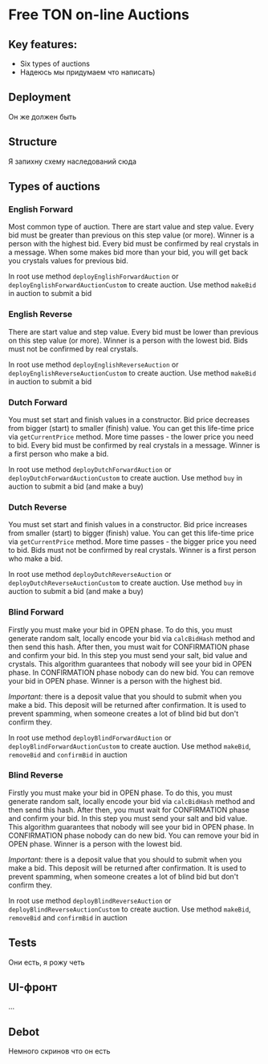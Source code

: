 # Free TON on-line Auctions

## Key features:
* Six types of auctions
* Надеюсь мы придумаем что написать)

## Deployment

Он же должен быть

## Structure

Я запихну схему наследований сюда

## Types of auctions

### English Forward
Most common type of auction. There are start value and step value.
Every bid must be greater than previous on this step value (or more).
Winner is a person with the highest bid.
Every bid must be confirmed by real crystals in a message.
When some makes bid more than your bid, you will get back you crystals values for previous bid.

In root use method `deployEnglishForwardAuction` or `deployEnglishForwardAuctionCustom` to create auction.
Use method `makeBid` in auction to submit a bid

### English Reverse

There are start value and step value. 
Every bid must be lower than previous on this step value (or more).
Winner is a person with the lowest bid.
Bids must not be confirmed by real crystals.

In root use method `deployEnglishReverseAuction` or `deployEnglishReverseAuctionCustom` to create auction.
Use method `makeBid` in auction to submit a bid

### Dutch Forward

You must set start and finish values in a constructor.
Bid price decreases from bigger (start) to smaller (finish) value.
You can get this life-time price via `getCurrentPrice` method.
More time passes - the lower price you need to bid.
Every bid must be confirmed by real crystals in a message.
Winner is a first person who make a bid.

In root use method `deployDutchForwardAuction` or `deployDutchForwardAuctionCustom` to create auction.
Use method `buy` in auction to submit a bid (and make a buy)

### Dutch Reverse

You must set start and finish values in a constructor.
Bid price increases from smaller (start) to bigger (finish) value.
You can get this life-time price via `getCurrentPrice` method.
More time passes - the bigger price you need to bid.
Bids must not be confirmed by real crystals.
Winner is a first person who make a bid.

In root use method `deployDutchReverseAuction` or `deployDutchReverseAuctionCustom` to create auction.
Use method `buy` in auction to submit a bid (and make a buy)

### Blind Forward

Firstly you must make your bid in OPEN phase.
To do this, you must generate random salt, locally encode your bid via `calcBidHash` method and then send this hash.
After then, you must wait for CONFIRMATION phase and confirm your bid.
In this step you must send your salt, bid value and crystals.
This algorithm guarantees that nobody will see your bid in OPEN phase.
In CONFIRMATION phase nobody can do new bid.
You can remove your bid in OPEN phase.
Winner is a person with the highest bid.

_Important:_ there is a deposit value that you should to submit when you make a bid.
This deposit will be returned after confirmation.
It is used to prevent spamming, when someone creates a lot of blind bid but don't confirm they.

In root use method `deployBlindForwardAuction` or `deployBlindForwardAuctionCustom` to create auction.
Use method `makeBid`, `removeBid` and `confirmBid` in auction

### Blind Reverse

Firstly you must make your bid in OPEN phase.
To do this, you must generate random salt, locally encode your bid via `calcBidHash` method and then send this hash.
After then, you must wait for CONFIRMATION phase and confirm your bid.
In this step you must send your salt and bid value.
This algorithm guarantees that nobody will see your bid in OPEN phase.
In CONFIRMATION phase nobody can do new bid.
You can remove your bid in OPEN phase.
Winner is a person with the lowest bid.

_Important:_ there is a deposit value that you should to submit when you make a bid.
This deposit will be returned after confirmation.
It is used to prevent spamming, when someone creates a lot of blind bid but don't confirm they.

In root use method `deployBlindReverseAuction` or `deployBlindReverseAuctionCustom` to create auction.
Use method `makeBid`, `removeBid` and `confirmBid` in auction

## Tests

Они есть, я рожу четь

## UI-фронт

...

## Debot

Немного скринов что он есть
